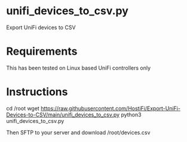 # unifi_devices_to_csv.py
Export UniFi devices to CSV

# Requirements
This has been tested on Linux based UniFi controllers only

# Instructions
cd /root
wget https://raw.githubusercontent.com/HostiFi/Export-UniFi-Devices-to-CSV/main/unifi_devices_to_csv.py
python3 unifi_devices_to_csv.py

Then SFTP to your server and download /root/devices.csv
